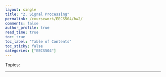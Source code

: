 ```yaml
---
layout: single
title: "2. Signal Processing"
permalink: /coursework/EECS504/hw2/
comments: false
author_profile: true
read_time: true
toc: true
toc_label: "Table of Contents"
toc_sticky: false
categories: ["EECS504"]
---
```


Topics: 

---